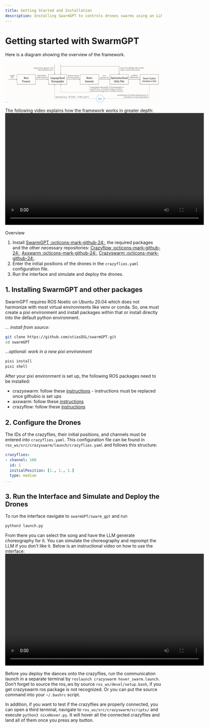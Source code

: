 ```yaml
---
title: Getting Started and Installation 
description: Installing SwarmGPT to controls drones swarms using an LLM.
---
```


# Getting started with SwarmGPT

Here is a diagram showing the overview of the framework.

![Stack overview](media/framework.jpg)

The following video explains how the framework works in greater depth:
<video width="640" height="360" controls>
  <source src="../media/video/overview.mp4" type="video/mp4">
  Your browser does not support the video tag.
</video>

Overview

1. Install [SwarmGPT :octicons-mark-github-24:](https://github.com/utiasDSL/swarmGPT), the required packages and the other necessary repositories: [Crazyflow :octicons-mark-github-24:](https://github.com/utiasDSL/crazyflow), [Axswarm :octicons-mark-github-24:](https://github.com/utiasDSL/axswarm), [Crazyswarm :octicons-mark-github-24:](https://github.com/USC-ACTLab/crazyswarm).
2. Enter the initial positions of the drones in the `crazyflies.yaml` configuration file.
3. Run the interface and simulate and deploy the drones.


## 1. Installing SwarmGPT and other packages

SwarmGPT requires ROS Noetic on Ubuntu 20.04 which does not harmonize with most virtual environments like venv or conda. So, one must create a pixi environment and install packages within that or install directly into the default python environment. 

_... install from source:_

```bash
git clone https://github.com/utiasDSL/swarmGPT.git
cd swarmGPT
```

_...optional: work in a new pixi environment_
```bash
pixi install
pixi shell 
```

After your pixi environment is set up, the following ROS packages need to be installed:

- crazyswarm: follow these [instructions](https://crazyswarm.readthedocs.io/en/latest/installation.html) - instructions must be replaced once githubio is set ups
- axswarm: follow these [instructions](https://github.com/utiasDSL/axswarm)
- crazyflow: follow these [instructions](https://github.com/utiasDSL/crazyflow)


## 2. Configure the Drones

The IDs of the crazyflies, their initial positions, and channels must be entered into `crazyflies.yaml`. This configuration file can be found in `ros_ws/src/crazyswarm/launch/crazyflies.yaml` and follows this structure:

```yaml
crazyflies:
- channel: 100
  id: 1
  initialPosition: [1., 1., 1.]
  type: medium
...
```

## 3. Run the Interface and Simulate and Deploy the Drones

To run the interface navigate to `swarmGPT/swarm_gpt` and run

```bash
python3 launch.py
```

From there you can select the song and have the LLM generate choreography for it. You can simulate the choreography and reprompt the LLM if you don't like it. Below is an instructional video on how to use the interface:
<video width="640" height="360" controls>
  <source src="../media/video/interface_video.mp4" type="video/mp4">
  Your browser does not support the video tag.
</video>

Before you deploy the dances onto the crazyflies, run the communication launch in a separate terminal by `roslaunch crazyswarm hover_swarm.launch`. Don’t forget to source the ros_ws by source `ros_ws/devel/setup.bash`, if you get crazyswarm ros package is not recognized. Or you can put the source command into your `~/.bashrc` script.

In addition, if you want to test if the crazyflies are properly connected, you can open a third terminal, navigate to `ros_ws/src/crazyswarm/scripts/` and execute `python3 niceHover.py`. It will hover all the connected crazyflies and land all of them once you press any button.

